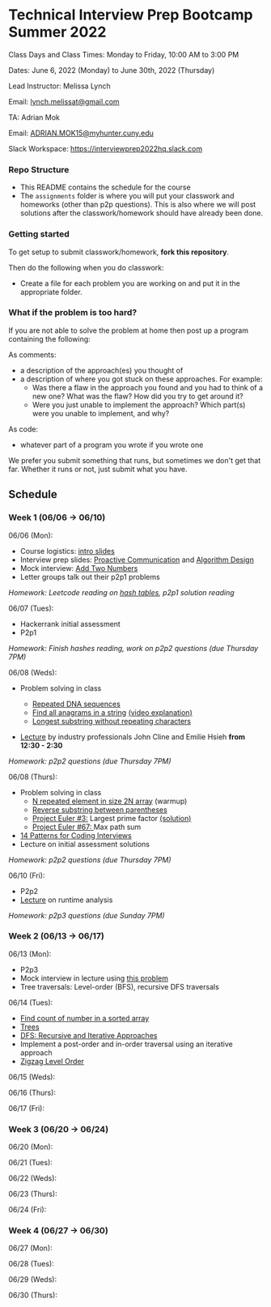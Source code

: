 # Technical Interview Prep Bootcamp Summer 2022

Class Days and Class Times: Monday to Friday, 10:00 AM to 3:00 PM  

Dates: June 6, 2022 (Monday) to June 30th, 2022 (Thursday)    

Lead Instructor: Melissa Lynch 

Email: lynch.melissat@gmail.com 

TA: Adrian Mok

Email: ADRIAN.MOK15@myhunter.cuny.edu

Slack Workspace: <https://interviewprep2022hq.slack.com> 


### Repo Structure

- This README contains the schedule for the course 
- The `assignments` folder is where you will put your classwork and homeworks (other than p2p questions). This is also where we will post
  solutions after the classwork/homework should have already been done.

### Getting started 

To get setup to submit classwork/homework, **fork this repository**.

Then do the following when you do classwork:

- Create a file for each problem you are working on and put it in the appropriate folder.

### What if the problem is too hard?

If you are not able to solve the problem at home then post up a
program containing the following:

As comments:

- a description of the approach(es) you thought of
- a description of where you got stuck on these approaches. For
  example:
    - Was there a flaw in the approach you found and you had to think
      of a new one? What was the flaw? How did you try to get around
      it?
    - Were you just unable to implement the approach? Which part(s)
      were you unable to implement, and why?

As code:

- whatever part of a program you wrote if you wrote one

We prefer you submit something that runs, but sometimes we don't get
that far. Whether it runs or not, just submit what you have.

## Schedule

### Week 1 (06/06 -> 06/10)

06/06 (Mon):
* Course logistics: [intro slides](https://docs.google.com/presentation/d/11N-mmMHD8W4LhbYibOsjlTamRTDI1uHaj2_4oFD0hWQ/edit?usp=sharing)
* Interview prep slides: [Proactive Communication](https://drive.google.com/open?id=1JnOmY-O1lBDT_lRfCodLAURgY_2tEc9i1cRzqhba_-E) and [Algorithm Design](https://drive.google.com/open?id=1tC0INmICkZ68ODaRQL92oFkV04XIp2_1K68Ow7W8Nl4)
* Mock interview: [Add Two Numbers](https://leetcode.com/problems/add-two-numbers/)
* Letter groups talk out their p2p1 problems

*Homework: Leetcode reading on [hash tables](https://leetcode.com/explore/learn/card/hash-table/), p2p1 solution reading*

06/07 (Tues): 
* Hackerrank initial assessment
* P2p1  

*Homework: Finish hashes reading,  work on p2p2 questions (due Thursday 7PM)*

06/08 (Weds):
* Problem solving in class
  - [Repeated DNA sequences](https://leetcode.com/problems/repeated-dna-sequences/) 
  - [Find all anagrams in a string](https://leetcode.com/problems/find-all-anagrams-in-a-string/) 
  [(video explanation)](https://www.youtube.com/watch?v=fYgU6Bi2fRg&ab_channel=TECHDOSE)
  - [Longest substring without repeating characters](https://leetcode.com/problems/longest-substring-without-repeating-characters/)

* [Lecture](https://docs.google.com/presentation/d/1gkDCxKpYkX0lRZFiu58cfS1sJ6ZI90Yu8I_-no_aJWE/edit#slide=id.g6d7fdfb1aa_0_50) by industry professionals John Cline and Emilie Hsieh **from 12:30 - 2:30**

*Homework: p2p2 questions (due Thursday 7PM)*

06/08 (Thurs):
* Problem solving in class
  - [N repeated element in size 2N array](https://leetcode.com/problems/n-repeated-element-in-size-2n-array/) (warmup)
  - [Reverse substring between parentheses](https://leetcode.com/problems/reverse-substrings-between-each-pair-of-parentheses/)
  - [Project Euler #3:](https://projecteuler.net/problem=3) Largest prime factor [(solution)](https://stackoverflow.com/questions/23287/algorithm-to-find-largest-prime-factor-of-a-number)
  - [Project Euler #67: ](https://projecteuler.net/problem=67) Max path sum
* [14 Patterns for Coding Interviews](https://hackernoon.com/14-patterns-to-ace-any-coding-interview-question-c5bb3357f6ed)
* Lecture on initial assessment solutions

*Homework: p2p2 questions (due Thursday 7PM)*

06/10 (Fri):
* P2p2
* [Lecture](https://docs.google.com/presentation/d/1IWTae8WKRWPVQwRZd4HFyScnBESiECZAnfh4gb_tzvQ/edit#slide=id.p) on runtime analysis

*Homework: p2p3 questions (due Sunday 7PM)*

### Week 2 (06/13 -> 06/17)

06/13 (Mon): 
* P2p3
* Mock interview in lecture using [this problem](https://leetcode.com/problems/contains-duplicate/)
* Tree traversals: Level-order (BFS), recursive DFS traversals

06/14 (Tues): 
* [Find count of number in a sorted array](https://leetcode.com/discuss/interview-question/algorithms/124724/Find-count-of-a-number-in-sorted-array)
* [Trees](https://leetcode.com/tag/tree/)
* [DFS: Recursive and Iterative Approaches](https://faun.pub/implementing-recursive-and-iterative-dfs-on-a-binary-tree-golang-eda04949f4ee)
* Implement a post-order and in-order traversal using an iterative approach
* [Zigzag Level Order](https://leetcode.com/problems/binary-tree-zigzag-level-order-traversal/)


06/15 (Weds):  

06/16 (Thurs):  

06/17 (Fri):

### Week 3 (06/20 -> 06/24)

06/20 (Mon): 

06/21 (Tues): 

06/22 (Weds):   

06/23 (Thurs):  

06/24 (Fri):  

### Week 4 (06/27 -> 06/30)

06/27 (Mon):

06/28 (Tues): 

06/29 (Weds):

06/30 (Thurs):




  
